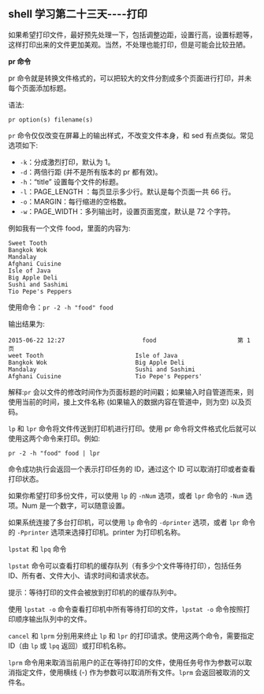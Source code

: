 ## shell 学习第二十三天----打印

如果希望打印文件，最好预先处理一下，包括调整边距，设置行高，设置标题等，这样打印出来的文件更加美观。当然，不处理也能打印，但是可能会比较丑陋。

**pr 命令**

pr 命令就是转换文件格式的，可以把较大的文件分割成多个页面进行打印，并未每个页面添加标题。

语法:

`pr option(s) filename(s)`

`pr` 命令仅仅改变在屏幕上的输出样式，不改变文件本身，和 sed 有点类似。常见选项如下:

- `-k`：分成激烈打印，默认为 1。
- `-d`：两倍行距 (并不是所有版本的 pr 都有效)。
- `-h`：“title” 设置每个文件的标题。
- `-l`：PAGE_LENGTH ：每页显示多少行。默认是每个页面一共 66 行。
- `-o`：MARGIN：每行缩进的空格数。
- `-w`：PAGE_WIDTH：多列输出时，设置页面宽度，默认是 72 个字符。

例如我有一个文件 food，里面的内容为:

```
Sweet Tooth
Bangkok Wok
Mandalay
Afghani Cuisine
Isle of Java
Big Apple Deli
Sushi and Sashimi
Tio Pepe's Peppers
```

使用命令：`pr -2 -h "food" food`

输出结果为:

```
2015-06-22 12:27                      food                       第 1 页
weet Tooth                          Isle of Java
Bangkok Wok                         Big Apple Deli
Mandalay                            Sushi and Sashimi
Afghani Cuisine                     Tio Pepe's Peppers'
```

解释:`pr` 会以文件的修改时间作为页面标题的时间戳；如果输入时自管道而来，则使用当前的时间，接上文件名称 (如果输入的数据内容在管道中，则为空) 以及页码。

`lp` 和 `lpr` 命令将文件传送到打印机进行打印。使用 pr 命令将文件格式化后就可以使用这两个命令来打印。例如:

`pr -2 -h "food" food | lpr`

命令成功执行会返回一个表示打印任务的 ID，通过这个 ID 可以取消打印或者查看打印状态。

如果你希望打印多份文件，可以使用 `lp` 的 `-nNum` 选项，或者 `lpr` 命令的 `-Num` 选项。Num 是一个数字，可以随意设置。

如果系统连接了多台打印机，可以使用 `lp` 命令的 `-dprinter` 选项，或者 `lpr` 命令的 `-Pprinter` 选项来选择打印机。printer 为打印机名称。

`lpstat` 和 `lpq` 命令

`lpstat` 命令可以查看打印机的缓存队列（有多少个文件等待打印），包括任务 ID、所有者、文件大小、请求时间和请求状态。

提示：等待打印的文件会被放到打印机的的缓存队列中。

使用 `lpstat -o` 命令查看打印机中所有等待打印的文件，`lpstat -o` 命令按照打印顺序输出队列中的文件。

`cancel` 和 `lprm` 分别用来终止 `lp` 和 `lpr` 的打印请求。使用这两个命令，需要指定 ID（由 `lp` 或 `lpq` 返回）或打印机名称。

`lprm` 命令用来取消当前用户的正在等待打印的文件，使用任务号作为参数可以取消指定文件，使用横线 (-) 作为参数可以取消所有文件。`lprm` 会返回被取消的文件名。